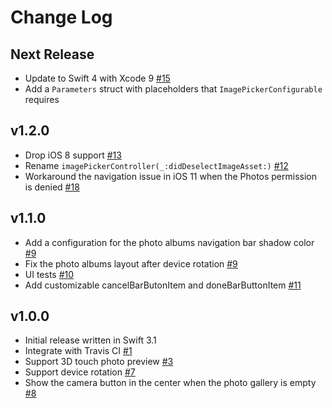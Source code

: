 # Change Log

## Next Release

* Update to Swift 4 with Xcode 9 [#15](https://github.com/carousell/pickle/pull/15)
* Add a `Parameters` struct with placeholders that `ImagePickerConfigurable` requires

## v1.2.0

* Drop iOS 8 support [#13](https://github.com/carousell/pickle/pull/13)
* Rename `imagePickerController(_:didDeselectImageAsset:)` [#12](https://github.com/carousell/pickle/pull/12)
* Workaround the navigation issue in iOS 11 when the Photos permission is denied [#18](https://github.com/carousell/pickle/pull/18)

## v1.1.0

* Add a configuration for the photo albums navigation bar shadow color [#9](https://github.com/carousell/pickle/pull/9)
* Fix the photo albums layout after device rotation [#9](https://github.com/carousell/pickle/pull/9)
* UI tests [#10](https://github.com/carousell/pickle/pull/10)
* Add customizable cancelBarButonItem and doneBarButtonItem [#11](https://github.com/carousell/pickle/pull/11)

## v1.0.0

* Initial release written in Swift 3.1
* Integrate with Travis CI [#1](https://github.com/carousell/pickle/pull/1)
* Support 3D touch photo preview [#3](https://github.com/carousell/pickle/pull/3)
* Support device rotation [#7](https://github.com/carousell/pickle/pull/7)
* Show the camera button in the center when the photo gallery is empty [#8](https://github.com/carousell/pickle/pull/8)
